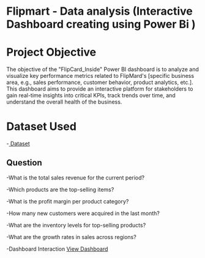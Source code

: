 # Flipmart - Data analysis (Interactive Dashboard creating using Power Bi )

# Project Objective

The objective of the "FlipCard_Inside" Power BI dashboard is to analyze and visualize key performance metrics related to FlipMard's [specific business area, e.g., sales performance, customer behavior, product analytics, etc.]. This dashboard aims to provide an interactive platform for stakeholders to gain real-time insights into critical KPIs, track trends over time, and understand the overall health of the business.

# Dataset Used

-<a href="https://github.com/shivanipati/PowerBi_project/blob/main/FlipCard_Inside.pbix"> Dataset</a>

## Question 

-What is the total sales revenue for the current period?

-Which products are the top-selling items?

-What is the profit margin per product category?

-How many new customers were acquired in the last month?

-What are the inventory levels for top-selling products?

-What are the growth rates in sales across regions?

-Dashboard Interaction <a href="https://github.com/shivanipati/PowerBi_project/blob/main/Screenshot%202024-10-01%20082900.png">View Dashboard</a>
